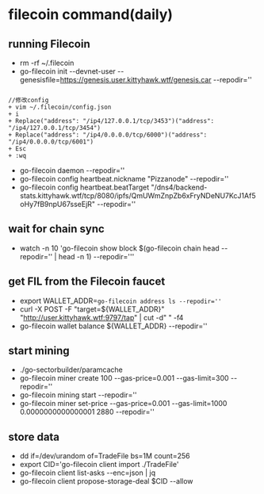 # filecoin command(daily)
## running Filecoin
+ rm -rf ~/.filecoin
+ go-filecoin init --devnet-user --genesisfile=https://genesis.user.kittyhawk.wtf/genesis.car --repodir=''
    
###
    //修改config
    + vim ~/.filecoin/config.json
    + i
    + Replace("address": "/ip4/127.0.0.1/tcp/3453")("address": "/ip4/127.0.0.1/tcp/3454")
    + Replace("address": "/ip4/0.0.0.0/tcp/6000")("address": "/ip4/0.0.0.0/tcp/6001")
    + Esc
    + :wq


+ go-filecoin daemon --repodir=''
+ go-filecoin config heartbeat.nickname "Pizzanode" --repodir=''
+ go-filecoin config heartbeat.beatTarget "/dns4/backend-stats.kittyhawk.wtf/tcp/8080/ipfs/QmUWmZnpZb6xFryNDeNU7KcJ1Af5oHy7fB9npU67sseEjR" --repodir=''

## wait for chain sync
+ watch -n 10 'go-filecoin show block $(go-filecoin chain head --repodir='' | head -n 1) --repodir='''

## get FIL from the Filecoin faucet
+ export WALLET_ADDR=`go-filecoin address ls --repodir=''`
+ curl -X POST -F "target=${WALLET_ADDR}" "http://user.kittyhawk.wtf:9797/tap" | cut -d" " -f4
+ go-filecoin wallet balance ${WALLET_ADDR} --repodir=''

## start mining
+ ./go-sectorbuilder/paramcache
+ go-filecoin miner create 100 --gas-price=0.001 --gas-limit=300 --repodir=''
+ go-filecoin mining start --repodir=''
+ go-filecoin miner set-price --gas-price=0.001 --gas-limit=1000 0.0000000000000001 2880 --repodir=''

## store data
+ dd if=/dev/urandom of=TradeFile bs=1M count=256
+ export CID='go-filecoin client import ./TradeFile'
+ go-filecoin client list-asks --enc=json | jq
+ go-filecoin client propose-storage-deal <miner> $CID <ask> <duration> --allow
